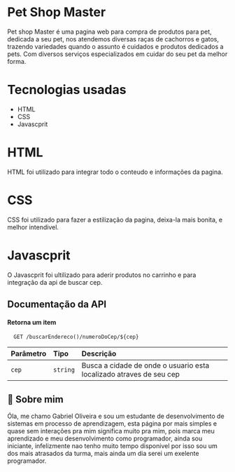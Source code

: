 
# Pet Shop Master

Pet shop Master é uma pagina web para compra de produtos para pet, dedicada a seu pet, nos atendemos diversas raças de cachorros e gatos, trazendo variedades quando o assunto é cuidados e produtos dedicados a pets. Com diversos serviços especializados em cuidar do seu pet da melhor forma.


# Tecnologias usadas
 - HTML 
 - CSS
 - Javascprit

 # HTML 
 HTML foi utilizado para integrar todo o conteudo e informações da pagina.
    
 # CSS
 CSS foi utilizado para fazer a estilização da pagina, deixa-la mais bonita, e melhor intendivel. 

 # Javascprit 
 O Javascprit foi ultilizado para aderir produtos no carrinho e para integração da api de buscar cep. 
## Documentação da API



#### Retorna um item

```http
  GET /buscarEndereco()/numeroDoCep/${cep}
```

| Parâmetro   | Tipo       | Descrição                                   |
| :---------- | :--------- | :------------------------------------------ |
| `cep`      | `string` | Busca a cidade de onde o usuario esta localizado atraves de seu cep  |




## 🚀 Sobre mim
Óla, me chamo Gabriel Oliveira e sou um estudante de desenvolvimento de sistemas em processo de aprendizagem, esta página por mais simples e quase sem interações pra mim significa muito pra mim, pois marca meu aprendizado e meu desenvolvimento como programador, ainda sou iniciante, infelizmente nao tenho muito tempo disponivel por isso sou um dos mais atrasados da turma, mais ainda um dia serei um exelente programador.  

